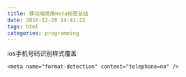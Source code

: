 ```yaml
---
title: 移动端常用meta标签总结
date: 2016-12-28 14:41:22
tags: html
categories: programming
---
```

ios手机号码识别样式覆盖

	<meta name="format-detection" content="telephone=no" />
